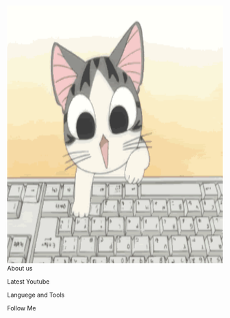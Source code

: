 <center>
  <img src="https://github.com/Diligen1/Diligen1/blob/main/assets/cat%20header.gif" alt="Header" width="800" height="600">
</center>
About us

Latest Youtube

Languege and Tools

Follow Me
